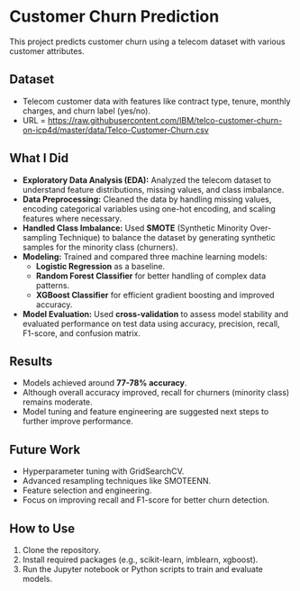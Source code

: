 # Customer Churn Prediction

This project predicts customer churn using a telecom dataset with various customer attributes.

## Dataset
- Telecom customer data with features like contract type, tenure, monthly charges, and churn label (yes/no).
- URL = https://raw.githubusercontent.com/IBM/telco-customer-churn-on-icp4d/master/data/Telco-Customer-Churn.csv

## What I Did
- **Exploratory Data Analysis (EDA):** Analyzed the telecom dataset to understand feature distributions, missing values, and class imbalance.
- **Data Preprocessing:** Cleaned the data by handling missing values, encoding categorical variables using one-hot encoding, and scaling features where necessary.
- **Handled Class Imbalance:** Used **SMOTE** (Synthetic Minority Over-sampling Technique) to balance the dataset by generating synthetic samples for the minority class (churners).
- **Modeling:** Trained and compared three machine learning models:
  - **Logistic Regression** as a baseline.
  - **Random Forest Classifier** for better handling of complex data patterns.
  - **XGBoost Classifier** for efficient gradient boosting and improved accuracy.
- **Model Evaluation:** Used **cross-validation** to assess model stability and evaluated performance on test data using accuracy, precision, recall, F1-score, and confusion matrix.

## Results
- Models achieved around **77-78% accuracy**.
- Although overall accuracy improved, recall for churners (minority class) remains moderate.
- Model tuning and feature engineering are suggested next steps to further improve performance.

## Future Work
- Hyperparameter tuning with GridSearchCV.
- Advanced resampling techniques like SMOTEENN.
- Feature selection and engineering.
- Focus on improving recall and F1-score for better churn detection.

## How to Use
1. Clone the repository.
2. Install required packages (e.g., scikit-learn, imblearn, xgboost).
3. Run the Jupyter notebook or Python scripts to train and evaluate models.
